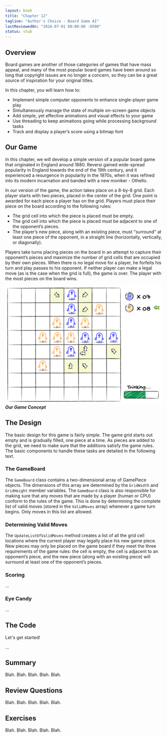 ```yaml
---
layout: book
title: "Chapter 12"
tagline: "Author's Choice - Board Game AI"
lastReviewedOn: "2016-07-01 00:00:00 -0500"
status: stub
---
```


## Overview

Board games are another of those categories of games that have mass appeal, and many of the most popular board games have been around so long that copyright issues are no longer a concern, so they can be a great source of inspiration for your original titles.

In this chapter, you will learn how to:

* Implement simple computer opponents to enhance single-player game play
* Simultaneously manage the state of multiple on-screen game objects
* Add simple, yet effective animations and visual effects to your game
* Use threading to keep animations going while processing background tasks 
* Track and display a player’s score using a bitmap font

## Our Game

In this chapter, we will develop a simple version of a popular board game that originated in England around 1880. Reversi gained wide-spread popularity in England towards the end of the 19th century, and it experienced a resurgence in popularity in the 1970s, when it was refined into its modern incarnation and banded with a new moniker - Othello.

In our version of the game, the action takes place on a 8-by-8 grid. Each player starts with two pieces, placed in the center of the grid. One point is awarded for each piece a player has on the grid. Players must place their piece on the board according to the following rules:

* The grid cell into which the piece is placed must be empty.
* The grid cell into which the piece is placed must be adjacent to one of the opponent’s pieces.
* The player’s new piece, along with an existing piece, must "surround" at least one piece of the opponent, in a straight line (horizontally, vertically, or diagonally).

Players take turns placing pieces on the board in an attempt to capture their opponent’s pieces and maximize the number of grid cells that are occupied by their own pieces. When there is no legal move for a player, he forfeits his turn and play passes to his opponent. If neither player can make a legal move (as is the case when the grid is full), the game is over. The player with the most pieces on the board wins.

![Our game concept. It's the CPU's turn. Valid moves are highlighted.](images/figure12-whiteboard-board-game-ai.png)<br/>
_**Our Game Concept**_

## The Design

The basic design for this game is fairly simple. The game grid starts out empty and is gradually filled, one piece at a time. As pieces are added to the grid, we need to make sure that the additions satisfy the game rules. The basic components to handle these tasks are detailed in the following text.

### The GameBoard

The `GameBoard` class contains a two-dimensional array of GamePiece objects. The dimensions of this array are determined by the `GridWidth` and `GridHeight` member variables. The `GameBoard` class is also responsible for making sure that any moves that are made by a player (human or CPU) conform to the rules of the game. This is done by determining the complete list of valid moves (stored in the `ValidMoves` array) whenever a game turn begins. Only moves in this list are allowed.

### Determining Valid Moves

The `UpdateListOfValidMoves` method creates a list of all the grid cell locations where the current player may legally place his new game piece. New pieces may only be placed on the game board if they meet the three requirements of the game rules: the cell is empty, the cell is adjacent to an opponent’s piece, and the new piece (along with an existing piece) will surround at least one of the opponent’s pieces.

### Scoring

...

### Eye Candy

...

## The Code

Let's get started!

...

## Summary

Blah. Blah. Blah. Blah. Blah.

## Review Questions

Blah. Blah. Blah. Blah. Blah.

## Exercises

Blah. Blah. Blah. Blah. Blah.